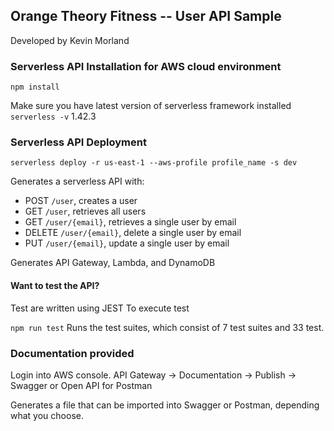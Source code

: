 ## Orange Theory Fitness -- User API Sample

Developed by Kevin Morland

### Serverless API Installation for AWS cloud environment
`npm install`

Make sure you have latest version of serverless framework installed
`serverless -v` 1.42.3

### Serverless API Deployment
  
`serverless deploy -r us-east-1 --aws-profile profile_name -s dev` 

Generates a serverless API with: 
  - POST `/user`, creates a user
  - GET `/user`, retrieves all users
  - GET `/user/{email}`, retrieves a single user by email
  - DELETE `/user/{email}`, delete a single user by email
  - PUT `/user/{email}`, update a single user by email
  
Generates API Gateway, Lambda, and DynamoDB

#### Want to test the API?

Test are written using JEST
To execute test

`npm run test`  Runs the test suites, which consist of 7 test suites and 33 test. 
  
### Documentation provided  

Login into AWS console.  API Gateway -> Documentation -> Publish -> Swagger or Open API for Postman

Generates a file that can be imported into Swagger or Postman, depending what you choose.
